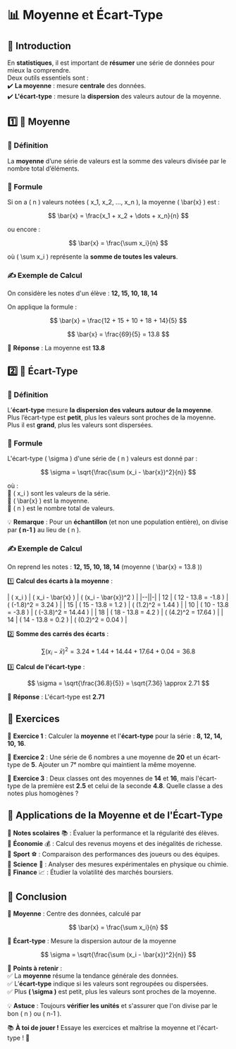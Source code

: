 # 📊 Moyenne et Écart-Type  

## 🧐 Introduction  

En **statistiques**, il est important de **résumer** une série de données pour mieux la comprendre.  
Deux outils essentiels sont :  
✔️ **La moyenne** : mesure **centrale** des données.  
✔️ **L'écart-type** : mesure la **dispersion** des valeurs autour de la moyenne.  



## 1️⃣ 📏 Moyenne  

### 📌 Définition  

La **moyenne** d’une série de valeurs est la somme des valeurs divisée par le nombre total d’éléments.  

### 📌 Formule  

Si on a \( n \) valeurs notées \( x_1, x_2, ..., x_n \), la moyenne \( \bar{x} \) est :  

$$ \bar{x} = \frac{x_1 + x_2 + \dots + x_n}{n} $$  

ou encore :  

$$ \bar{x} = \frac{\sum x_i}{n} $$  

où \( \sum x_i \) représente la **somme de toutes les valeurs**.  



### ✍️ Exemple de Calcul  

On considère les notes d'un élève : **12, 15, 10, 18, 14**  

On applique la formule :  

$$ \bar{x} = \frac{12 + 15 + 10 + 18 + 14}{5} $$  

$$ \bar{x} = \frac{69}{5} = 13.8 $$  

🔹 **Réponse** : La moyenne est **13.8**  



## 2️⃣ 📏 Écart-Type  

### 📌 Définition  

L’**écart-type** mesure **la dispersion des valeurs autour de la moyenne**.  
Plus l’écart-type est **petit**, plus les valeurs sont proches de la moyenne.  
Plus il est **grand**, plus les valeurs sont dispersées.  

### 📌 Formule  

L'écart-type \( \sigma \) d'une série de \( n \) valeurs est donné par :  

$$ \sigma = \sqrt{\frac{\sum (x_i - \bar{x})^2}{n}} $$  

où :  
🔹 \( x_i \) sont les valeurs de la série.  
🔹 \( \bar{x} \) est la moyenne.  
🔹 \( n \) est le nombre total de valeurs.  

💡 **Remarque** : Pour un **échantillon** (et non une population entière), on divise par **\( n-1 \)** au lieu de \( n \).  



### ✍️ Exemple de Calcul  

On reprend les notes : **12, 15, 10, 18, 14** (moyenne \( \bar{x} = 13.8 \))  

1️⃣ **Calcul des écarts à la moyenne** :  

| \( x_i \) | \( x_i - \bar{x} \) | \( (x_i - \bar{x})^2 \) |
|--||-|
| 12        | \( 12 - 13.8 = -1.8 \) | \( (-1.8)^2 = 3.24 \)  |
| 15        | \( 15 - 13.8 = 1.2 \)  | \( (1.2)^2 = 1.44 \)   |
| 10        | \( 10 - 13.8 = -3.8 \) | \( (-3.8)^2 = 14.44 \) |
| 18        | \( 18 - 13.8 = 4.2 \)  | \( (4.2)^2 = 17.64 \)  |
| 14        | \( 14 - 13.8 = 0.2 \)  | \( (0.2)^2 = 0.04 \)   |

2️⃣ **Somme des carrés des écarts** :  

$$ \sum (x_i - \bar{x})^2 = 3.24 + 1.44 + 14.44 + 17.64 + 0.04 = 36.8 $$  

3️⃣ **Calcul de l'écart-type** :  

$$ \sigma = \sqrt{\frac{36.8}{5}} = \sqrt{7.36} \approx 2.71 $$  

🔹 **Réponse** : L'écart-type est **2.71**  



## 📝 Exercices  

📌 **Exercice 1** : Calculer la **moyenne** et l'**écart-type** pour la série : **8, 12, 14, 10, 16**.  

📌 **Exercice 2** : Une série de 6 nombres a une moyenne de **20** et un écart-type de **5**. Ajouter un 7ᵉ nombre qui maintient la même moyenne.  

📌 **Exercice 3** : Deux classes ont des moyennes de **14** et **16**, mais l'écart-type de la première est **2.5** et celui de la seconde **4.8**. Quelle classe a des notes plus homogènes ?  



## 🎯 Applications de la Moyenne et de l'Écart-Type  

🔹 **Notes scolaires** 📚 : Évaluer la performance et la régularité des élèves.  
🔹 **Économie** 💰 : Calcul des revenus moyens et des inégalités de richesse.  
🔹 **Sport** ⚽ : Comparaison des performances des joueurs ou des équipes.  
🔹 **Science** 🔬 : Analyser des mesures expérimentales en physique ou chimie.  
🔹 **Finance** 📈 : Étudier la volatilité des marchés boursiers.  



## 🎉 Conclusion  

📌 **Moyenne** : Centre des données, calculé par  

$$ \bar{x} = \frac{\sum x_i}{n} $$  

📌 **Écart-type** : Mesure la dispersion autour de la moyenne  

$$ \sigma = \sqrt{\frac{\sum (x_i - \bar{x})^2}{n}} $$  

📌 **Points à retenir** :  
✅ La **moyenne** résume la tendance générale des données.  
✅ L’**écart-type** indique si les valeurs sont regroupées ou dispersées.  
✅ Plus **\( \sigma \)** est petit, plus les valeurs sont proches de la moyenne.  

💡 **Astuce** : Toujours **vérifier les unités** et s'assurer que l'on divise par le bon \( n \) ou \( n-1 \).  

📚 **À toi de jouer !** Essaye les exercices et maîtrise la moyenne et l'écart-type ! 🚀  
